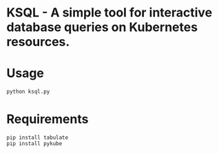 # KSQL - A simple tool for interactive database queries on Kubernetes resources.

# Usage
```sh
python ksql.py
```

# Requirements
```
pip install tabulate
pip install pykube
```
